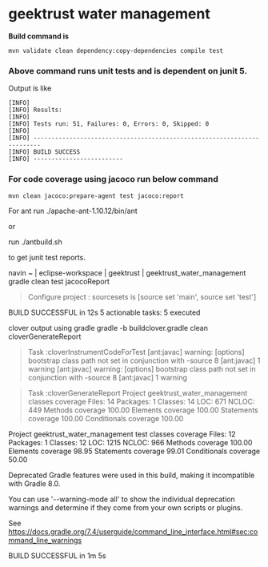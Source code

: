 # geektrust water management

**Build command  is**


```
mvn validate clean dependency:copy-dependencies compile test
```

### Above command runs unit tests and is dependent on junit 5.

Output is like
```
[INFO]
[INFO] Results:
[INFO]
[INFO] Tests run: 51, Failures: 0, Errors: 0, Skipped: 0
[INFO]
[INFO] ------------------------------------------------------------------------
[INFO] BUILD SUCCESS
[INFO] -------------------------
```

### For code coverage using jacoco run below command
```
mvn clean jacoco:prepare-agent test jacoco:report 
```

For ant run
./apache-ant-1.10.12/bin/ant

or 

run ./antbuild.sh

to get junit test reports.


navin  ~ | eclipse-workspace | geektrust | geektrust_water_management  gradle clean test jacocoReport

> Configure project :
sourcesets is [source set 'main', source set 'test']

BUILD SUCCESSFUL in 12s
5 actionable tasks: 5 executed





clover output using gradle
gradle -b buildclover.gradle  clean cloverGenerateReport

> Task :cloverInstrumentCodeForTest
[ant:javac] warning: [options] bootstrap class path not set in conjunction with -source 8
[ant:javac] 1 warning
[ant:javac] warning: [options] bootstrap class path not set in conjunction with -source 8
[ant:javac] 1 warning

> Task :cloverGenerateReport
Project geektrust_water_management classes coverage
Files: 14 Packages: 1 Classes: 14 LOC: 671 NCLOC: 449
Methods coverage 100.00
Elements coverage 100.00
Statements coverage 100.00
Conditionals coverage 100.00

Project geektrust_water_management test classes coverage
Files: 12 Packages: 1 Classes: 12 LOC: 1215 NCLOC: 966
Methods coverage 100.00
Elements coverage 98.95
Statements coverage 99.01
Conditionals coverage 50.00


Deprecated Gradle features were used in this build, making it incompatible with Gradle 8.0.

You can use '--warning-mode all' to show the individual deprecation warnings and determine if they come from your own scripts or plugins.

See https://docs.gradle.org/7.4/userguide/command_line_interface.html#sec:command_line_warnings

BUILD SUCCESSFUL in 1m 5s


